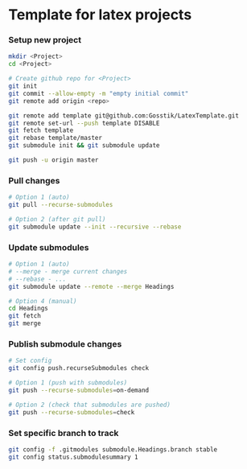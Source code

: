 # Template for latex projects

### Setup new project

```bash
mkdir <Project>
cd <Project>

# Create github repo for <Project>
git init
git commit --allow-empty -m "empty initial commit"
git remote add origin <repo>

git remote add template git@github.com:Gosstik/LatexTemplate.git
git remote set-url --push template DISABLE
git fetch template
git rebase template/master
git submodule init && git submodule update

git push -u origin master
```

### Pull changes

```bash
# Option 1 (auto)
git pull --recurse-submodules

# Option 2 (after git pull)
git submodule update --init --recursive --rebase
```

### Update submodules

```bash
# Option 1 (auto)
# --merge - merge current changes
# --rebase - ...
git submodule update --remote --merge Headings

# Option 4 (manual)
cd Headings
git fetch
git merge
```

### Publish submodule changes

```bash
# Set config
git config push.recurseSubmodules check

# Option 1 (push with submodules)
git push --recurse-submodules=on-demand

# Option 2 (check that submodules are pushed)
git push --recurse-submodules=check
```

### Set specific branch to track

```bash
git config -f .gitmodules submodule.Headings.branch stable
git config status.submodulesummary 1
```
